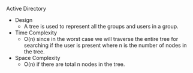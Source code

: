 Active Directory

- Design
    - A tree is used to represent all the groups and users in a group.
- Time Complexity
    - O(n) since in the worst case we will traverse the entire tree for
      searching if the user is present where n is the number of nodes in the
      tree.
- Space Complexity
    - O(n) if there are total n nodes in the tree.
